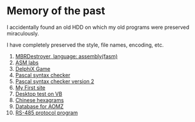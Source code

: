 Memory of the past
======
I accidentally found an old HDD on which my old programs were preserved miraculously.

I have completely preserved the style, file names, encoding, etc.

1. [MBRDestroyer, language: assembly(fasm)](/MBRDestroyer/README.md)
2. [ASM labs](/ASM%20labs/README.md)
3. [DelphiX Game](GAME/README.md)
4. [Pascal syntax checker](/Prover_vers%202.32.3/README.md)
5. [Pascal syntax checker version 2](/Syntax3.6/README.md)
6. [My First site](/Мой%20САЙТ!/README.md)
7. [Desktop test on VB](/TEST/README.md)
8. [Chinese hexagrams](/Прога%20по%20ицзын/README.md)
9. [Database for AOMZ](/baza_AOMZ1.6/README.md)
10. [RS-485 protocol program](/Com_RS-485/README.md)